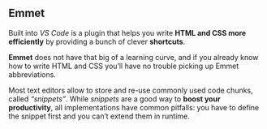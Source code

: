 ## Emmet

Built into *VS Code* is a plugin that helps you write **HTML and CSS more efficiently** by providing a bunch of clever **shortcuts**. 

**Emmet** does not have that big of a learning curve, and if you already know how to write HTML and CSS you’ll have no trouble picking up Emmet abbreviations.

Most text editors allow to store and re-use commonly used code chunks, called *“snippets”*. While *snippets* are a good way to **boost your productivity**, all implementations have common pitfalls: you have to define the snippet first and you can’t extend them in runtime.


